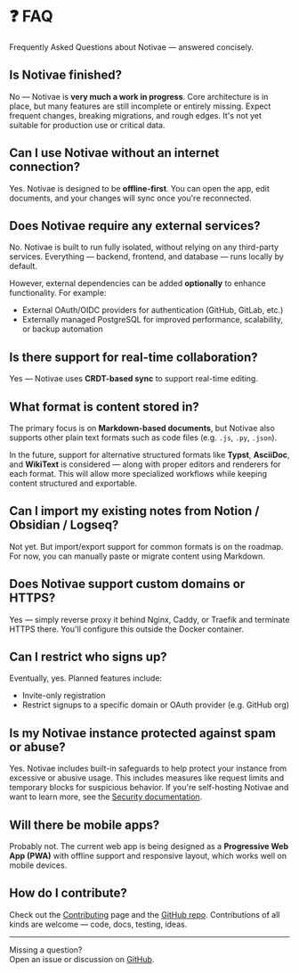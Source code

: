 # ❓ FAQ

Frequently Asked Questions about Notivae — answered concisely.

## Is Notivae finished?

No — Notivae is **very much a work in progress**. Core architecture is in place, but many features are still incomplete or entirely missing. Expect frequent changes, breaking migrations, and rough edges. It's not yet suitable for production use or critical data.


## Can I use Notivae without an internet connection?

Yes. Notivae is designed to be **offline-first**. You can open the app, edit documents, and your changes will sync once you're reconnected.


## Does Notivae require any external services?

No. Notivae is built to run fully isolated, without relying on any third-party services. Everything — backend, frontend, and database — runs locally by default.

However, external dependencies can be added **optionally** to enhance functionality. For example:

- External OAuth/OIDC providers for authentication (GitHub, GitLab, etc.)
- Externally managed PostgreSQL for improved performance, scalability, or backup automation


## Is there support for real-time collaboration?

Yes — Notivae uses **CRDT-based sync** to support real-time editing.


## What format is content stored in?

The primary focus is on **Markdown-based documents**, but Notivae also supports other plain text formats such as code files (e.g. `.js`, `.py`, `.json`).

In the future, support for alternative structured formats like **Typst**, **AsciiDoc**, and **WikiText** is considered — along with proper editors and renderers for each format. This will allow more specialized workflows while keeping content structured and exportable.


## Can I import my existing notes from Notion / Obsidian / Logseq?

Not yet. But import/export support for common formats is on the roadmap. For now, you can manually paste or migrate content using Markdown.


## Does Notivae support custom domains or HTTPS?

Yes — simply reverse proxy it behind Nginx, Caddy, or Traefik and terminate HTTPS there. You'll configure this outside the Docker container.


## Can I restrict who signs up?

Eventually, yes. Planned features include:

- Invite-only registration
- Restrict signups to a specific domain or OAuth provider (e.g. GitHub org)


## Is my Notivae instance protected against spam or abuse?

Yes. Notivae includes built-in safeguards to help protect your instance from excessive or abusive usage. This includes measures like request limits and temporary blocks for suspicious behavior. If you're self-hosting Notivae and want to learn more, see the [Security documentation](../hosting/security.md).


## Will there be mobile apps?

Probably not. The current web app is being designed as a **Progressive Web App (PWA)** with offline support and responsive layout, which works well on mobile devices.


## How do I contribute?

Check out the [Contributing](./contributing.md) page and the [GitHub repo](https://github.com/notivae/notivae). Contributions of all kinds are welcome — code, docs, testing, ideas.


---

Missing a question?  
Open an issue or discussion on [GitHub](https://github.com/notivae/notivae/issues).
